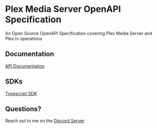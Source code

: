 # Plex Media Server OpenAPI Specification
 
An Open Source OpenAPI Specification covering Plex Media Server and Plex.tv operations

## Documentation
[API Documentation](https://plexapi.dev)  

## SDKs
[Typescript SDK](https://github.com/lukehagar/plexjs)  

## Questions? 
Reach out to me on the [Discord Server](https://discord.gg/mxqjsJHwUm)
